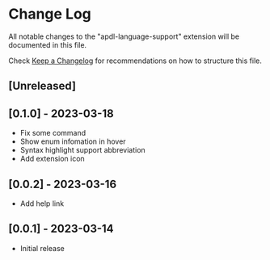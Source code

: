 # Change Log

All notable changes to the "apdl-language-support" extension will be documented in this file.

Check [Keep a Changelog](http://keepachangelog.com/) for recommendations on how to structure this file.

## [Unreleased]

## [0.1.0] - 2023-03-18

- Fix some command
- Show enum infomation in hover
- Syntax highlight support abbreviation
- Add extension icon

## [0.0.2] - 2023-03-16

- Add help link

## [0.0.1] - 2023-03-14

- Initial release